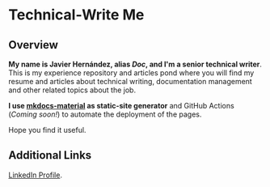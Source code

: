 # Technical-Write Me

## Overview  

**My name is Javier Hernández, alias _Doc_, and I'm a senior technical writer**. This is my experience repository and articles pond where you will find my resume and articles about technical writing, documentation management and other related topics about the job.   

**I use [mkdocs-material](https://squidfunk.github.io/mkdocs-material/) as static-site generator** and GitHub Actions (_Coming soon!_) to automate the deployment of the pages.

Hope you find it useful.

## Additional Links  

[LinkedIn Profile](https://www.linkedin.com/in/javier-hernandez-fernandez/).
